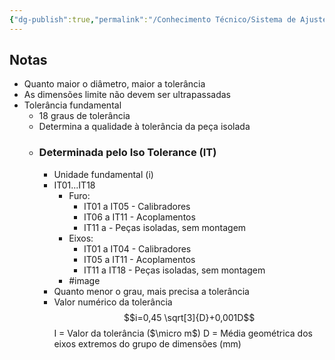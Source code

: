 ```yaml
---
{"dg-publish":true,"permalink":"/Conhecimento Técnico/Sistema de Ajuste ISO/"}
---
```



## Notas
 - Quanto maior o diâmetro, maior a tolerância
 - As dimensões limite não devem ser ultrapassadas
 - Tolerância fundamental
	 - 18 graus de tolerância
	 - Determina a qualidade à tolerância da peça isolada
	 - ### Determinada pelo Iso Tolerance (IT)
		 - Unidade fundamental (i)
		 - IT01...IT18 
			 - Furo:
				 - IT01 a IT05 - Calibradores
				 - IT06 a IT11 - Acoplamentos
				 - IT11  a - Peças isoladas, sem montagem
			 - Eixos:
				 - IT01 a IT04 - Calibradores
				 - IT05 a IT11 - Acoplamentos
				 - IT11 a IT18 - Peças isoladas, sem montagem
			 - #image
		 - Quanto menor o grau, mais precisa a tolerância 
		 - Valor numérico da tolerância
			 $$i=0,45 \sqrt[3]{D}+0,001D$$
			 I = Valor da tolerância ($\micro m$)
			 D = Média geométrica dos eixos extremos do grupo de dimensões (mm)
	